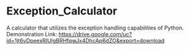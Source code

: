 # Exception_Calculator
A calculator that utilizes the exception handling capabilities of Python.
Demonstration Link: https://drive.google.com/uc?id=1jt6vDpeexRIUlgBRHfqwJx4DhcAp6dZO&export=download
